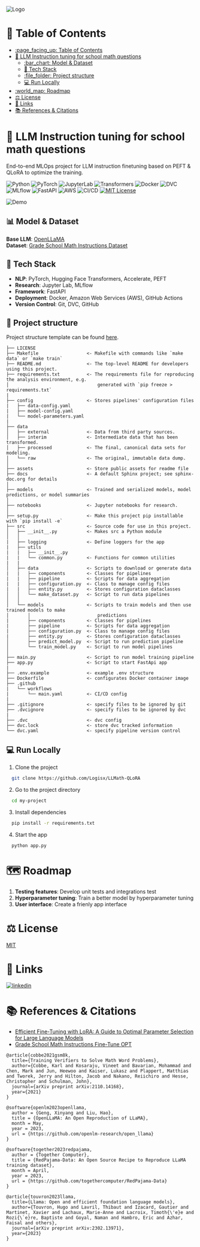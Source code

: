 ![Logo](https://github.com/Logisx/LLMath-QLoRA/blob/main/assets/logo-color-cropped.png?raw=true)

# :page_facing_up: Table of Contents 

- [:page\_facing\_up: Table of Contents](#page_facing_up-table-of-contents)
- [:rocket: LLM Instruction tuning for school math questions](#rocket-llm-instruction-tuning-for-school-math-questions)
  - [:bar\_chart: Model \& Dataset](#bar_chart-model--dataset)
  - [:toolbox: Tech Stack](#toolbox-tech-stack)
  - [:file\_folder: Project structure](#file_folder-project-structure)
  - [:computer: Run Locally](#computer-run-locally)
- [:world\_map: Roadmap](#world_map-roadmap)
- [⚖️ License](#️-license)
- [🔗 Links](#-links)
- [📚 References \& Citations](#-references--citations)
# :rocket: LLM Instruction tuning for school math questions

End-to-end MLOps project for LLM instruction finetuning based on PEFT & QLoRA to optimize the training.

![Python](https://img.shields.io/badge/Python-3.11-blue)
![PyTorch](https://img.shields.io/badge/PyTorch-2.1.1-purple)
![JupyterLab](https://img.shields.io/badge/Jupyter%20Lab-Research-FF9900)
![Transformers](https://img.shields.io/badge/Transformers-NLP-amber)
![Docker](https://img.shields.io/badge/Docker-Container-blue)
![DVC](https://img.shields.io/badge/DVC-Version%20Control-ee4d5f)
![MLflow](https://img.shields.io/badge/MLflow-Tracking-brightgreen)
![FastAPI](https://img.shields.io/badge/FastAPI-API-009688)
![AWS](https://img.shields.io/badge/AWS-Cloud%20Deployment-FF9900)
![CI/CD](https://img.shields.io/badge/CI%2FCD-Workflow-4D7A97)
[![MIT License](https://img.shields.io/badge/License-MIT-green.svg)](https://choosealicense.com/licenses/mit/) 


![Demo](https://github.com/Logisx/LLMath-QLoRA/blob/main/assets/demo.jpg?raw=true)


## :bar_chart: Model & Dataset
**Base LLM**: [OpenLLaMA](https://huggingface.co/openlm-research/open_llama_3b_v2)\
**Dataset**: [Grade School Math Instructions Dataset](https://huggingface.co/datasets/qwedsacf/grade-school-math-instructions)


## :toolbox: Tech Stack

- **NLP**: PyTorch,  Hugging Face Transformers, Accelerate, PEFT
- **Research**: Jupyter Lab, MLflow
- **Framework**: FastAPI
- **Deployment**: Docker, Amazon Web Services (AWS), GitHub Actions
- **Version Control**: Git, DVC, GitHub

## :file_folder: Project structure
Project structure template can be found [here](https://drivendata.github.io/cookiecutter-data-science/).
```
├── LICENSE
├── Makefile                  <- Makefile with commands like `make data` or `make train`
├── README.md                 <- The top-level README for developers using this project.
├── requirements.txt          <- The requirements file for reproducing the analysis environment, e.g.
│                                 generated with `pip freeze > requirements.txt`
|
├── config                    <- Stores pipelines' configuration files
|   ├── data-config.yaml
|   ├── model-config.yaml
|   └── model-parameters.yaml
|
├── data
│   ├── external              <- Data from third party sources.
│   ├── interim               <- Intermediate data that has been transformed.
│   ├── processed             <- The final, canonical data sets for modeling.
│   └── raw                   <- The original, immutable data dump.
│
├── assets                    <- Store public assets for readme file
├── docs                      <- A default Sphinx project; see sphinx-doc.org for details
│
├── models                    <- Trained and serialized models, model predictions, or model summaries
│
├── notebooks                 <- Jupyter notebooks for research.
│
├── setup.py                  <- Make this project pip installable with `pip install -e`
├── src                       <- Source code for use in this project.
│   ├── __init__.py           <- Makes src a Python module
│   │
|   ├── logging               <- Define loggers for the app
|   ├── utils
|   |   ├── __init__.py
|   |   └── common.py         <- Functions for common utilities
|   |
│   ├── data                  <- Scripts to download or generate data
|   |   ├── components        <- Classes for pipelines
|   |   ├── pipeline          <- Scripts for data aggregation
|   |   ├── configuration.py  <- Class to manage config files
|   |   ├── entity.py         <- Stores configuration dataclasses
│   │   └── make_dataset.py   <- Script to run data pipelines
│   │
│   └── models                <- Scripts to train models and then use trained models to make
│       │                         predictions
|       ├── components        <- Classes for pipelines
|       ├── pipeline          <- Scripts for data aggregation
|       ├── configuration.py  <- Class to manage config files
|       ├── entity.py         <- Stores configuration dataclasses
│       ├── predict_model.py  <- Script to run prediction pipeline
│       └── train_model.py    <- Script to run model pipelines
│
├── main.py                   <- Script to run model training pipeline
├── app.py                    <- Script to start FastApi app
|
├── .env.example              <- example .env structure
├── Dockerfile                <- configurates Docker container image
├── .github
|   └── workflows
|       └── main.yaml         <- CI/CD config 
|
├── .gitignore                <- specify files to be ignored by git
├── .dvcignore                <- specify files to be ignored by dvc
|
├── .dvc                      <- dvc config 
├── dvc.lock                  <- store dvc tracked information
└── dvc.yaml                  <- specify pipeline version control
```

## :computer: Run Locally

1. Clone the project

```bash
  git clone https://github.com/Logisx/LLMath-QLoRA
```

2. Go to the project directory

```bash
  cd my-project
```

3. Install dependencies

```bash
  pip install -r requirements.txt
```

4. Start the app

```bash
  python app.py
```

# :world_map: Roadmap

1. **Testing features**: Develop unit tests and integrations test
2. **Hyperparameter tuning**: Train a better model by hyperparameter tuning
3. **User interface**: Create a frienly app interface


# ⚖️ License

[MIT](https://github.com/Logisx/LLMath-QLoRA/blob/main/LICENSE)


# 🔗 Links
[![linkedin](https://img.shields.io/badge/linkedin-0A66C2?style=for-the-badge&logo=linkedin&logoColor=white)](https://www.linkedin.com/in/aleksandrshishkov)

# 📚 References & Citations

- [Efficient Fine-Tuning with LoRA: A Guide to Optimal Parameter Selection for Large Language Models](https://www.databricks.com/blog/efficient-fine-tuning-lora-guide-llms)
- [Grade School Math Instructions Fine-Tune OPT](https://github.com/DunnBC22/NLP_Projects/blob/main/OPT%20Models/Grade%20School%20Math%20Instructions%20Fine-Tune%20OPT.ipynb)
```
@article{cobbe2021gsm8k,
  title={Training Verifiers to Solve Math Word Problems},
  author={Cobbe, Karl and Kosaraju, Vineet and Bavarian, Mohammad and Chen, Mark and Jun, Heewoo and Kaiser, Lukasz and Plappert, Matthias and Tworek, Jerry and Hilton, Jacob and Nakano, Reiichiro and Hesse, Christopher and Schulman, John},
  journal={arXiv preprint arXiv:2110.14168},
  year={2021}
}
```

```
@software{openlm2023openllama,
  author = {Geng, Xinyang and Liu, Hao},
  title = {OpenLLaMA: An Open Reproduction of LLaMA},
  month = May,
  year = 2023,
  url = {https://github.com/openlm-research/open_llama}
}
```

```
@software{together2023redpajama,
  author = {Together Computer},
  title = {RedPajama-Data: An Open Source Recipe to Reproduce LLaMA training dataset},
  month = April,
  year = 2023,
  url = {https://github.com/togethercomputer/RedPajama-Data}
}
```

```
@article{touvron2023llama,
  title={Llama: Open and efficient foundation language models},
  author={Touvron, Hugo and Lavril, Thibaut and Izacard, Gautier and Martinet, Xavier and Lachaux, Marie-Anne and Lacroix, Timoth{\'e}e and Rozi{\`e}re, Baptiste and Goyal, Naman and Hambro, Eric and Azhar, Faisal and others},
  journal={arXiv preprint arXiv:2302.13971},
  year={2023}
}
```